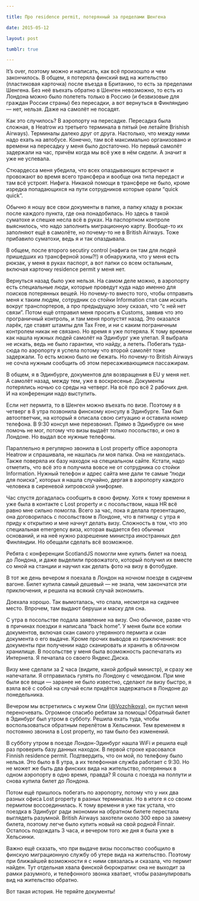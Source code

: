 ```yaml
---

title: Про residence permit, потерянный за пределами Шенгена

date: 2015-05-12

layout: post

tumblr: true

---
```

It’s over, поэтому можно и написать, как всё произошло и чем закончилось. В общем, я потеряла финский вид на жительство (пластиковая карточка) после въезда в Британию, то есть за пределами Шенгена. Без неё въехать обратно в Шенген невозможно, то есть из Лондона можно было полететь только в Россию (и безвизовые для граждан России страны) без пересадки, а вот вернуться в Финляндию — нет, нельзя. Даже на самолёт не посадят.
<excerpt/>

Как это случилось? В аэропорту на пересадке. Пересадка была сложная, в Heatrow из третьего терминала в пятый (не летайте Brishish Airways). Терминалы далеко друг от друга. Настолько, что между ними надо ехать на автобусе. Конечно, там всё максимально организовано и времени на пересадку у меня было достаточно. Но первый самолёт задержали на час, причём когда мы всё уже в нём сидели. А значит я уже не успевала.

Стюардесса меня убедила, что всех опаздывающих встречают и провожают во время всего трансфера и вообще она типа передаст и там всё устроят. Нифига. Никакой помощи в трансфере не было, кроме изредка попадающихся на пути сотрудников которые орали&nbsp;“quick quick”.

Обычно я ношу все свои документы в папке, а папку кладу в рюкзак после каждого пункта, где она понадобилась. Но здесь в такой суматохе и спешке несла всё в руках. На паспортном контроле выяснилось, что надо заполнить миграционную карту. Вообще-то их заполняют ещё в самолёте, но почему-то не в British Airways. Тоже прибавило суматохи, ведь я и так опаздывала.

В общем, после второго secutiry control (нафига он там для людей пришедших из трансферной зоны?!) я обнаружила, что у меня есть рюкзак, у меня в руках паспорт, а вот папки со всем остальным, включая карточку residence permit у меня нет.

Вернуться назад было уже нельзя. На самом деле можно, в аэропорту есть специальные люди, которые проведут куда надо именно для поисков потерянных вещей. Но почему-то вместо того, чтобы отправить меня к таким людям, сотрудник со стойки Information стал сам искать вокруг транспортеров, а про предыдущую зону сказал, что&nbsp;“с ней нет связи”. Потом ещё отправил меня просить в Customs, заявив что это програничный контроль, и там меня пропустят назад. Это оказался ларёк, где ставят штампы для Tax Free, и ни с каким пограничным контролем никак не связано. Но время я уже потеряла. К тому времени как нашла нужных людей самолёт на Эдинбург уже улетал. Я выбрала не искать, ведь не было гарантии, что найду, а лететь. Побегать туда-сюда по аэропорту я успела потому что второй самолёт тоже задержали. То есть можно было не бежать. Но почему-то British Airways не сочла нужным сообщить об этом пересаживающимся пассажирам.

В общем, я в Эдинбурге, документов для возвращения в EU у меня нет. А самолёт назад, между тем, уже в воскресенье. Документы потерялись ночью со среды на четверг. На всё про всё 2 рабочих дня. И на конференции надо выступить.

Если нет пермита, то в Шенген можно въехать по визе. Поэтому я в четверг в 8 утра позвонила финскому консулу в Эдинбурге. Там был автоответчик, на который я описала свою ситуацию и оставила номер телефона. В 9:30 консул мне перезвонил. Прямо в Эдинбурге он мне помочь не мог, потому что визы выдаёт только посольство, и оно в Лондоне. Но выдал все нужные телефоны.

Параллельно я регулярно звонила в Lost property office аэропорта Heatrow и спрашивала, не нашлась ли моя папка. Она не находилась. Также поверяла их базу находок на специальном сайте. Кстати, надо отметить, что всё это я получила вовсе не от сотрудника со стойки Information. Нужный телефон и адрес сайта мне дали те самые&nbsp;“люди для поиска”, которых я нашла случайно, дергая в аэропорту каждого человека в сиреневой хитровской униформе.

Час спустя догадалась сообщить в свою фирму. Хотя к тому времени я уже была в контакте с Lost property и с посольством, наша HR всё равно мне сильно помогла. Всего за час, пока я делала презентацию, она договорилась с посольством в Лондоне, что в пятницу с утра я приду к открытию и мне начнут делать визу. Сложность в том, что это специальная emergency виза, которая выдается без обычных оснований, и на неё нужно разрешение министра иностранных дел Финляндии. Но обещали сделать всё возможное.

Ребята с конференции ScotlandJS помогли мне купить билет на поезд до Лондона, и даже выделили провожатого, который получил их вместе со мной на станции и научил как делать фото на визу в фотобудке.

В тот же день вечером я поехала в Лондон на ночном поезде в сидячем вагоне. Билет купила самый дешевый — не знала, чем закончатся эти приключения, и решила на всякий случай экономить.

Доехала хорошо. Так вымоталась, что спала, несмотря на сидячее место. Впрочем, там выдают беруши и маску для сна.

С утра в посольстве подала заявление на визу. Оно обычное, разве что в причинах поездки я написала&nbsp;“back home”. У меня были все копии документов, включая скан самого утерянного пермита и скан документа о его выдаче. Кроме прочих выводов из приключения: все документы при получении надо сканировать и хранить в облачном хранилище. В посольстве у меня была возможность распечатать из Интернета. Я печатала со своего Яндекс.Диска.

Визу мне сделали за 2 часа (видите, какой добрый министр), и сразу же напечатали. Я отправилась гулять по Лондону с чемоданом. При мне были все вещи — заранее не было известно, сделают ли визу быстро, я взяла всё с собой на случай если придётся задержаться в Лондоне до понедельника.

Вечером мы встретились с мужем Оли ([@Vozchikova](https://twitter.com/@Vozchikova)), он пустил меня переночевать. Огромное спасибо ребятам за помощь! Обратный билет в Эдинбург был утром в субботу. Решила ехать туда, чтобы воспользоваться обратным перелётом в Хельсинки. Тем временем я постоянно звонила в Lost property, но там было без изменений.

В субботу утром в поезде Лондон-Эдинбург нашла WiFi и решила ещё раз проверить базу данных находок. В первой строке красовался Finnish residence permit. Подтвердить, что он мой, по телефону было нельзя. Это было в 8 утра, а их телефонная служба работает с 9:30. Но не может же быть два финских вида на жительство, потерянных в одном аэропорту в одно время, правда? Я сошла с поезда на полпути и снова купила билет до Лондона.

Потом ещё пришлось побегать по аэропорту, потому что у них два разных офиса Lost property в разных терминалах. Но в итоге я со своим пермитом воссоединилась. К тому времени я уже так устала, что поездка в Эдинбург ради экономии на обратном билете перестала выглядеть разумной. British Airways захотели около 300 евро за замену билета, поэтому легче было купить новый на свой родной Finnair. Осталось подождать 3 часа, и вечером того же дня я была уже в Хельсинки.

Важно ещё сказать, что при выдаче визы посольство сообщило в финскую миграционную службу об утере вида на жительство. Поэтому при ближайшей возможности я с ними связалась и сказала, что пермит найден. Тут отдельная хвала финской бюрократии: она не выходит за рамки разумного, и телефонного звонка хватает, чтобы разанулировать вид на жительство обратно.

Вот такая история. Не теряйте документы!
